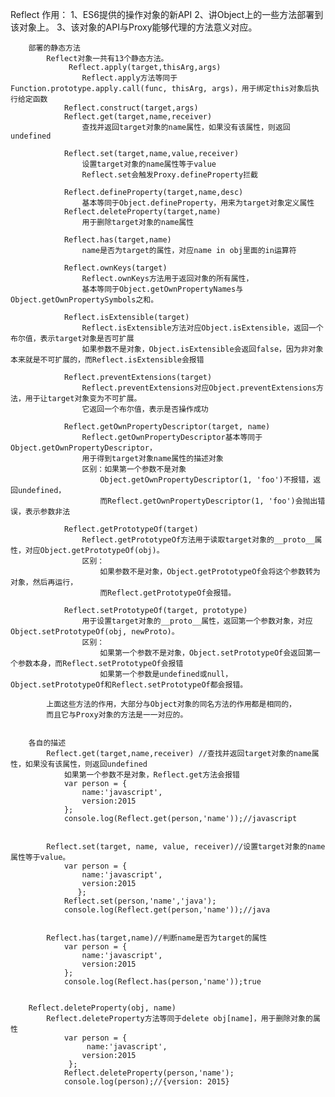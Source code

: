 Reflect
        作用：   1、ES6提供的操作对象的新API
                2、讲Object上的一些方法部署到该对象上。
                3、该对象的API与Proxy能够代理的方法意义对应。

        部署的静态方法
            Reflect对象一共有13个静态方法。
                 Reflect.apply(target,thisArg,args)
                    Reflect.apply方法等同于Function.prototype.apply.call(func, thisArg, args)，用于绑定this对象后执行给定函数
                Reflect.construct(target,args)
                Reflect.get(target,name,receiver)
                    查找并返回target对象的name属性，如果没有该属性，则返回undefined

                Reflect.set(target,name,value,receiver)
                    设置target对象的name属性等于value
                    Reflect.set会触发Proxy.defineProperty拦截

                Reflect.defineProperty(target,name,desc)
                    基本等同于Object.defineProperty，用来为target对象定义属性
                Reflect.deleteProperty(target,name)
                    用于删除target对象的name属性

                Reflect.has(target,name)
                    name是否为target的属性，对应name in obj里面的in运算符

                Reflect.ownKeys(target)
                    Reflect.ownKeys方法用于返回对象的所有属性，
                    基本等同于Object.getOwnPropertyNames与Object.getOwnPropertySymbols之和。

                Reflect.isExtensible(target)
                    Reflect.isExtensible方法对应Object.isExtensible，返回一个布尔值，表示target对象是否可扩展
                    如果参数不是对象，Object.isExtensible会返回false，因为非对象本来就是不可扩展的，而Reflect.isExtensible会报错

                Reflect.preventExtensions(target)
                    Reflect.preventExtensions对应Object.preventExtensions方法，用于让target对象变为不可扩展。
                    它返回一个布尔值，表示是否操作成功

                Reflect.getOwnPropertyDescriptor(target, name)
                    Reflect.getOwnPropertyDescriptor基本等同于Object.getOwnPropertyDescriptor，
                    用于得到target对象name属性的描述对象
                    区别：如果第一个参数不是对象
                        Object.getOwnPropertyDescriptor(1, 'foo')不报错，返回undefined，
                        而Reflect.getOwnPropertyDescriptor(1, 'foo')会抛出错误，表示参数非法

                Reflect.getPrototypeOf(target)
                    Reflect.getPrototypeOf方法用于读取target对象的__proto__属性，对应Object.getPrototypeOf(obj)。
                    区别：
                        如果参数不是对象，Object.getPrototypeOf会将这个参数转为对象，然后再运行，
                        而Reflect.getPrototypeOf会报错。

                Reflect.setPrototypeOf(target, prototype)
                    用于设置target对象的__proto__属性，返回第一个参数对象，对应Object.setPrototypeOf(obj, newProto)。
                    区别：
                        如果第一个参数不是对象，Object.setPrototypeOf会返回第一个参数本身，而Reflect.setPrototypeOf会报错
                        如果第一个参数是undefined或null，Object.setPrototypeOf和Reflect.setPrototypeOf都会报错。

            上面这些方法的作用，大部分与Object对象的同名方法的作用都是相同的，
            而且它与Proxy对象的方法是一一对应的。


        各自的描述
            Reflect.get(target,name,receiver) //查找并返回target对象的name属性，如果没有该属性，则返回undefined
                如果第一个参数不是对象，Reflect.get方法会报错
                var person = {
                    name:'javascript',
                    version:2015
                };
                console.log(Reflect.get(person,'name'));//javascript


            Reflect.set(target, name, value, receiver)//设置target对象的name属性等于value。
                var person = {
                    name:'javascript',
                    version:2015
                   };
                Reflect.set(person,'name','java');
                console.log(Reflect.get(person,'name'));//java


            Reflect.has(target,name)//判断name是否为target的属性
                var person = {
                    name:'javascript',
                    version:2015
                };
                console.log(Reflect.has(person,'name'));true


        Reflect.deleteProperty(obj, name)
            Reflect.deleteProperty方法等同于delete obj[name]，用于删除对象的属性
                var person = {
                     name:'javascript',
                    version:2015
                 };
                Reflect.deleteProperty(person,'name');
                console.log(person);//{version: 2015}